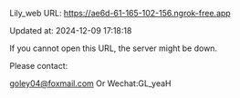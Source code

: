 Lily_web URL: https://ae6d-61-165-102-156.ngrok-free.app

Updated at: 2024-12-09 17:18:18

If you cannot open this URL, the server might be down.

Please contact: 

goley04@foxmail.com Or Wechat:GL_yeaH